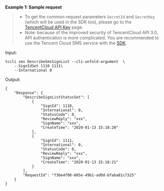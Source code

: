 **Example 1: Sample request**

>- To get the common request parameters `SecretId` and `SecretKey` (which will be used in the SDK too), please go to the [TencentCloud API Key](https://console.cloud.tencent.com/cam/capi) page.
>- Note: because of the improved security of TencentCloud API 3.0, API authentication is more complicated. You are recommended to use the Tencent Cloud SMS service with the [SDK](https://cloud.tencent.com/document/product/382/41429#SDK).

Input: 

```
tccli sms DescribeSmsSignList --cli-unfold-argument  \
    --SignIdSet 1110 1111\
    --International 0
```

Output: 
```
{
    "Response": {
        "DescribeSignListStatusSet": [
            {
                "SignId": 1110,
                "International": 0,
                "StatusCode": 0,
                "ReviewReply": "xxx",
                "SignName": "xxx",
                "CreateTime": "2020-01-13 15:18:20"
            },
            {
                "SignId": 1111,
                "International": 0,
                "StatusCode": 0,
                "ReviewReply": "xxx",
                "SignName": "xxx",
                "CreateTime": "2020-01-13 15:18:21"
            }
        ],
        "RequestId": "f36e4f00-605e-49b1-ad0d-bfaba81c7325"
    }
}
```

